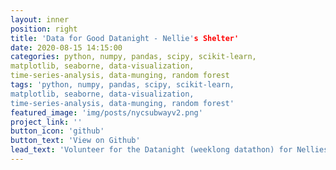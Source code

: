 ```yaml
---
layout: inner
position: right
title: 'Data for Good Datanight - Nellie's Shelter'
date: 2020-08-15 14:15:00
categories: python, numpy, pandas, scipy, scikit-learn, 
matplotlib, seaborne, data-visualization, 
time-series-analysis, data-munging, random forest
tags: 'python, numpy, pandas, scipy, scikit-learn, 
matplotlib, seaborne, data-visualization, 
time-series-analysis, data-munging, random forest'
featured_image: 'img/posts/nycsubwayv2.png'
project_link: ''
button_icon: 'github'
button_text: 'View on Github'
lead_text: 'Volunteer for the Datanight (weeklong datathon) for Nellies Shelter. Unfortunately, due to non-disclosure agreement cannot give details. See tags for python packages and concepts used for the analysis.'
---
```

